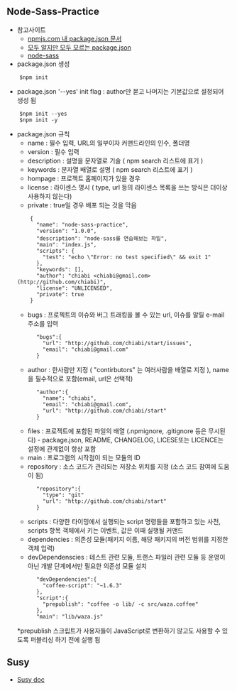 ## Node-Sass-Practice
 - 참고사이트
 	- [npmjs.com 내 package.json 문서](https://docs.npmjs.com/files/package.json)
 	- [모두 알지만 모두 모르는 package.json](https://docs.npmjs.com/files/package.json)
 	- [node-sass](https://github.com/sass/node-sass)
 - package.json 생성
```
	$npm init
```
 - package.json '--yes' init flag : author만 묻고 나머지는 기본값으로 설정되어 생성 됨
```
 	$npm init --yes
 	$npm init -y
```
 - package.json 규칙
 	- name : 필수 입력, URL의 일부이자 커맨드라인의 인수, 폴더명
 	- version : 필수 입력
 	- description : 설명을 문자열로 기술 ( npm search 리스트에 표기 )
 	- keywords : 문자열 배열로 설명 ( npm search 리스트에 표기 )
 	- hompage : 프로젝트 홈페이지가 있을 경우
 	- license : 라이센스 명시 ( type, url 등의 라이센스 목록을 쓰는 방식은 더이상 사용하지 않는다)
 	- private : true일 경우 배포 되는 것을 막음
 	```
		{
		  "name": "node-sass-practice",
		  "version": "1.0.0",
		  "description": "node-sass를 연습해보는 파일",
		  "main": "index.js",
		  "scripts": {
		    "test": "echo \"Error: no test specified\" && exit 1"
		  },
		  "keywords": [],
		  "author": "chiabi <chiabi@gmail.com> (http://github.com/chiabi)",
		  "license": "UNLICENSED",
		  "private": true
		}
	```
 	- bugs : 프로젝트의 이슈와 버그 트래킹을 볼 수 있는 url, 이슈를 알릴 e-mail 주소를 입력
 	```
		  "bugs":{
			"url": "http://github.com/chiabi/start/issues",
			"email": "chiabi@gmail.com"
		  }
	```
 	- author : 한사람만 지정 ( "contirbutors" 는 여러사람을 배열로 지정 ),  name을 필수적으로 포함(email, url은 선택적)
 	```
		  "author":{
		  	"name": "chiabi",
			"email": "chiabi@gmail.com",
			"url": "http://github.com/chiabi/start"
		  }
	```
 	- files : 프로젝트에 포함된 파일의 배열 (.npmignore, .gitignore 등은 무시된다) - package.json, README, CHANGELOG, LICESE또는 LICENCE는 설정에 관계없이 항상 포함
 	- main : 프로그램의 시작점이 되는 모듈의 ID
 	- repository : 소스 코드가 관리되는 저장소 위치를 지정 (소스 코드 참여에 도움이 됨)
 	```
		  "repository":{
		  	"type": "git"
			"url": "http://github.com/chiabi/start"
		  }
	```
 	- scripts : 다양한 타이밍에서 실행되는 script 명령들을 포함하고 있는 사전, scripts 항목 객체에서 키는 이벤트, 값은 이때 실행될 커맨드
 	- dependencies : 의존성 모듈(패키지 이름, 해당 패키지의 버전 범위를 지정한 객체 입력)
 	- devDependenscies : 테스트 관련 모듈, 트랜스 파일러 관련 모듈 등 운영이 아닌 개발 단계에서만 필요한 의존성 모듈 설치
 	```
		  "devDependencies":{
			"coffee-script": "~1.6.3"
		  },
		  "script":{
			"prepublish": "coffee -o lib/ -c src/waza.coffee"
		  },
		  "main": "lib/waza.js"
	```
	*prepublish 스크립트가 사용자들이 JavaScript로 변환하기 않고도 사용할 수 있도록 퍼블리싱 하기 전에 실행 됨</span>

## Susy
 - [Susy doc](http://susydocs.oddbird.net/en/latest/install/)
